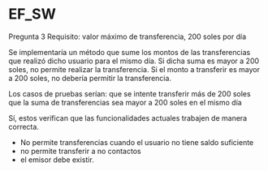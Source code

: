 # EF_SW


Pregunta 3
Requisito: valor máximo de transferencia, 200 soles por día

Se implementaría un método que sume los montos de las transferencias que realizó dicho usuario para el mismo día. Si dicha suma es mayor a 200 soles, no permite realizar la transferencia. Si el monto a transferir es mayor a 200 soles, no debería permitir la transferencia. 

Los casos de pruebas serían:
que se intente transferir más de 200 soles
que la suma de transferencias sea mayor a 200 soles en el mismo día

Sí, estos verifican que las funcionalidades actuales trabajen de manera correcta. 
- No permite transferencias cuando el usuario no tiene saldo suficiente
- no permite transferir a no contactos
- el emisor debe existir. 
